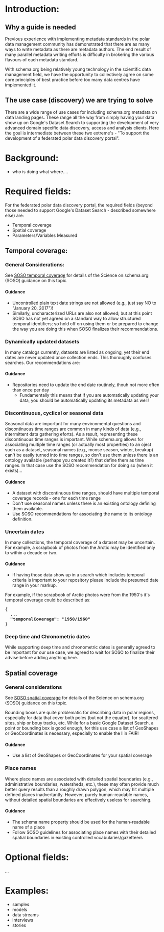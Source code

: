 # Introduction:
## Why a guide is needed

Previous experience with implementing metadata standards in the polar data management community has demonstrated that there are as many ways to write metadata as there are metadata authors. The end result of many parallel metadata writing efforts is difficulty in brokering the various flavours of each metadata standard. 

With schema.org being relatively young technology in the scientific data management field, we have the opportunity to collectively agree on some core principles of best practice before too many data centres have implemented it. 


## The use case (discovery) we are trying to solve

There are a wide range of use cases for including schema.org metadata on data landing pages.  These range all the way from simply having your data show up on Google's Dataset Search to supporting the development of very advanced domain specific data discovery, access and analysis clients.  Here the goal is intermediate between these two extreme's - "To support the development of a federated polar data discovery portal".

# Background:
- who is doing what where....

# Required fields:

For the federated polar data discovery portal, the required fields (beyond those needed to support Google's Dataset Search - described somewhere else) are:

- Temporal coverage
- Spatial coverage
- Parameters/Variables Measured

## Temporal coverage:

### General Considerations:

See [SOSO temporal coverage](https://github.com/ESIPFed/science-on-schema.org/blob/master/guides/Dataset.md#temporal-coverage) for details of the Science on schema.org (SOSO) guidance on this topic.

#### Guidance

- Uncontrolled plain text date strings are not allowed (e.g., just say NO to "January 20, 2017")!
- Similarly, uncharacterized URLs are also not allowed; but at this point SOSO has not yet agreed on a standard way to allow structured temporal identifiers; so hold off on using them or be prepared to change the way you are doing this when SOSO finalizes their recommendations.

### Dynamically updated datasets

In many catalogs currently, datasets are listed as ongoing, yet their end dates are never updated once collection ends.  This thoroughly confuses searches.  Our recommendations are:

#### Guidance

- Repositories need to update the end date routinely, thouh not more often than once per day
  - Fundamentally this means that if you are automatically updating your data, you should be automatically updating its metadata as well!

### Discontinuous, cyclical or seasonal data

Seasonal data are important for many environmental questions and discontinuous time ranges are common in many kinds of data (e.g., intermittent data gathering eforts).  As a result, representing these discontinuous time ranges is important.  While schema.org allows for associating multiple time ranges (or actually most properties) to an oject such as a dataset, seasonal names (e.g., moose season, winter, breakup) can't be easily turned into time ranges, so don't use them unless there is an ontology available (perhaps you created it?) that define them as time ranges.  In that case use the SOSO recommendation for doing so (when it exists)...

#### Guidance

- A dataset with discontinuous time ranges, should have multiple temporal coverage records - one for each time range
- Don't use seasonal names unless there is an existing ontology defining them available.
- Use SOSO recommendations for associating the name to its ontology definition.
 
### Uncertain dates

In many collections, the temporal coverage of a dataset may be uncertain.  For example, a scrapbook of photos from the Arctic may be identified only to within a decade or two.  

#### Guidance

- If having those data show up in a search which includes temporal criteria is important to your repository please include the presumed date range in your markup.

For example, if the scrapbook of Arctic photos were from the 1950's it's temporal coverage could be described as:

<pre>
{
  ...
  <strong>"temporalCoverage": "1950/1960"</strong>
}
</pre>

### Deep time and Chronometric dates

While supporting deep time and chronometric dates is generally agreed to be important for our use case, we agreed to wait for SOSO to finalize their advise before adding anything here.

## Spatial coverage

### General considerations

See [SOSO spatial coverage](https://github.com/ESIPFed/science-on-schema.org/blob/master/guides/Dataset.md#spatial-coverage) for details of the Science on schema.org (SOSO) guidance on this topic.

Bounding boxes are quite problematic for describing data in polar regions, especially for data that cover both poles (but not the equator), for scattered sites, ship or bouy tracks, etc.  While for a basic Google Dataset Search, a point or bounding box is good enough, for this use case a list of GeoShapes or GeoCoordinates is necessary, especially to enable the I in FAIR!

#### Guidance

- Use a list of GeoShapes or GeoCoordinates for your spatial coverage

### Place names

Where place names are associated with detailed spatial boundaries (e.g., administrative boundaries, watersheds, etc.), these may often provide much better query results than a roughly drawn polygon, which may hit multiple defined places inadvertantly.  However, purely human-readable names, without detailed spatial boundaries are effectively useless for searching.  

#### Guidance

- The schema:name property should be used for the human-readable name of a place
- Follow SOSO guidelines for associating place names with their detailed spatial boundaries in existing controlled vocabularies/gazetteers

# Optional fields:
... 

# Examples:
- samples
- models
- data streams
- interviews
- stories
